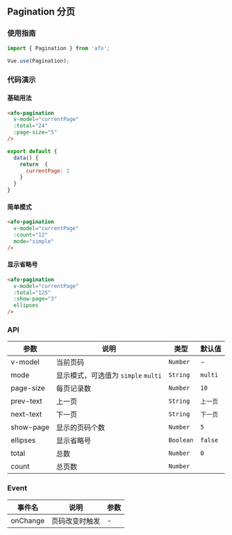 
## Pagination 分页

### 使用指南
``` javascript
import { Pagination } from 'afo';

Vue.use(Pagination);
```

### 代码演示

#### 基础用法


```html
<afo-pagination 
  v-model="currentPage" 
  :total="24" 
  :page-size="5"
/>
```

```javascript
export default {
  data() {
    return  {
      currentPage: 1
    }
  }
}
```

#### 简单模式

```html
<afo-pagination 
  v-model="currentPage" 
  :count="12"
  mode="simple" 
/>
```

#### 显示省略号

```html
<afo-pagination 
  v-model="currentPage" 
  :total="125" 
  :show-page="3" 
  ellipses
/>
```

### API

| 参数 | 说明 | 类型 | 默认值 |
|-----------|-----------|-----------|-------------|
| v-model | 当前页码 | `Number` | - |
| mode | 显示模式，可选值为 `simple` `multi` | `String` | `multi` |
| page-size | 每页记录数 | `Number` | `10` |
| prev-text | 上一页 | `String` | `上一页` |
| next-text | 下一页 | `String` | `下一页` |
| show-page | 显示的页码个数 | `Number` | `5` |
| ellipses | 显示省略号 | `Boolean` | `false` |
| total  | 总数  | `Number` | `0` | 
| count  | 总页数 | `Number` | |

### Event

| 事件名 | 说明 | 参数 |
|-----------|-----------|-----------|
| onChange | 页码改变时触发 | - |

